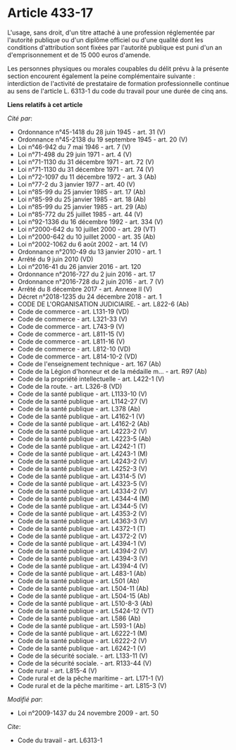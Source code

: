 # Article 433-17

L'usage, sans droit, d'un titre attaché à une profession réglementée par l'autorité publique ou d'un diplôme officiel ou
d'une qualité dont les conditions d'attribution sont fixées par l'autorité publique est puni d'un an d'emprisonnement et de
15 000 euros d'amende. 

Les personnes physiques ou morales coupables du délit prévu à la présente section encourent également la peine complémentaire
suivante : interdiction de l'activité de prestataire de formation professionnelle continue au sens de l'article L. 6313-1 du
code du travail pour une durée de cinq ans.

**Liens relatifs à cet article**

_Cité par_:

  - Ordonnance n°45-1418 du 28 juin 1945 - art. 31 (V)
  - Ordonnance n°45-2138 du 19 septembre 1945 - art. 20 (V)
  - Loi n°46-942 du 7 mai 1946 - art. 7 (V)
  - Loi n°71-498 du 29 juin 1971 - art. 4 (V)
  - Loi n°71-1130 du 31 décembre 1971 - art. 72 (V)
  - Loi n°71-1130 du 31 décembre 1971 - art. 74 (V)
  - Loi n°72-1097 du 11 décembre 1972 - art. 3 (Ab)
  - Loi n°77-2 du 3 janvier 1977 - art. 40 (V)
  - Loi n°85-99 du 25 janvier 1985 - art. 17 (Ab)
  - Loi n°85-99 du 25 janvier 1985 - art. 18 (Ab)
  - Loi n°85-99 du 25 janvier 1985 - art. 29 (Ab)
  - Loi n°85-772 du 25 juillet 1985 - art. 44 (V)
  - Loi n°92-1336 du 16 décembre 1992 - art. 334 (V)
  - Loi n°2000-642 du 10 juillet 2000 - art. 29 (VT)
  - Loi n°2000-642 du 10 juillet 2000 - art. 35 (Ab)
  - Loi n°2002-1062 du 6 août 2002 - art. 14 (V)
  - Ordonnance n°2010-49 du 13 janvier 2010 - art. 1
  - Arrêté du 9 juin 2010 (VD)
  - Loi n°2016-41 du 26 janvier 2016 - art. 120
  - Ordonnance n°2016-727 du 2 juin 2016 - art. 17
  - Ordonnance n°2016-728 du 2 juin 2016 - art. 7 (V)
  - Arrêté du 8 décembre 2017 - art. Annexe II (V)
  - Décret n°2018-1235 du 24 décembre 2018 - art. 1
  - CODE DE L'ORGANISATION JUDICIAIRE. - art. L822-6 (Ab)
  - Code de commerce - art. L131-19 (VD)
  - Code de commerce - art. L321-33 (V)
  - Code de commerce - art. L743-9 (V)
  - Code de commerce - art. L811-15 (V)
  - Code de commerce - art. L811-16 (V)
  - Code de commerce - art. L812-10 (VD)
  - Code de commerce - art. L814-10-2 (VD)
  - Code de l'enseignement technique - art. 167 (Ab)
  - Code de la Légion d'honneur et de la médaille m... - art. R97 (Ab)
  - Code de la propriété intellectuelle - art. L422-1 (V)
  - Code de la route. - art. L326-8 (VD)
  - Code de la santé publique - art. L1133-10 (V)
  - Code de la santé publique - art. L1142-27 (V)
  - Code de la santé publique - art. L378 (Ab)
  - Code de la santé publique - art. L4162-1 (V)
  - Code de la santé publique - art. L4162-2 (Ab)
  - Code de la santé publique - art. L4223-2 (V)
  - Code de la santé publique - art. L4223-5 (Ab)
  - Code de la santé publique - art. L4242-1 (T)
  - Code de la santé publique - art. L4243-1 (M)
  - Code de la santé publique - art. L4243-2 (V)
  - Code de la santé publique - art. L4252-3 (V)
  - Code de la santé publique - art. L4314-5 (V)
  - Code de la santé publique - art. L4323-5 (V)
  - Code de la santé publique - art. L4334-2 (V)
  - Code de la santé publique - art. L4344-4 (M)
  - Code de la santé publique - art. L4344-5 (V)
  - Code de la santé publique - art. L4353-2 (V)
  - Code de la santé publique - art. L4363-3 (V)
  - Code de la santé publique - art. L4372-1 (T)
  - Code de la santé publique - art. L4372-2 (V)
  - Code de la santé publique - art. L4394-1 (V)
  - Code de la santé publique - art. L4394-2 (V)
  - Code de la santé publique - art. L4394-3 (V)
  - Code de la santé publique - art. L4394-4 (V)
  - Code de la santé publique - art. L483-1 (Ab)
  - Code de la santé publique - art. L501 (Ab)
  - Code de la santé publique - art. L504-11 (Ab)
  - Code de la santé publique - art. L504-15 (Ab)
  - Code de la santé publique - art. L510-8-3 (Ab)
  - Code de la santé publique - art. L5424-12 (VT)
  - Code de la santé publique - art. L586 (Ab)
  - Code de la santé publique - art. L593-1 (Ab)
  - Code de la santé publique - art. L6222-1 (M)
  - Code de la santé publique - art. L6222-2 (V)
  - Code de la santé publique - art. L6242-1 (V)
  - Code de la sécurité sociale. - art. L133-11 (V)
  - Code de la sécurité sociale. - art. R133-44 (V)
  - Code rural - art. L815-4 (V)
  - Code rural et de la pêche maritime - art. L171-1 (V)
  - Code rural et de la pêche maritime - art. L815-3 (V)

_Modifié par_:

  - Loi n°2009-1437 du 24 novembre 2009 - art. 50

_Cite_:

  - Code du travail - art. L6313-1
